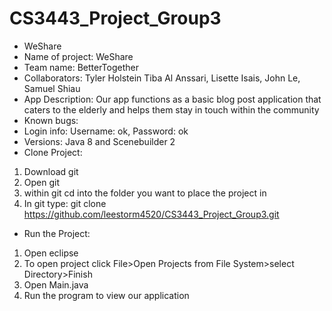 # CS3443_Project_Group3
- WeShare
- Name of project: WeShare
- Team name: BetterTogether
- Collaborators: Tyler Holstein Tiba Al Anssari, Lisette Isais, John Le, Samuel Shiau
- App Description: Our app functions as a basic blog post application that caters to the elderly and helps them stay in touch within the community 
- Known bugs: 
- Login info: Username: ok, Password: ok
- Versions: Java 8 and Scenebuilder 2
- Clone Project:
1. Download git
2. Open git
3. within git cd into the folder you want to place the project in
4. In git type: git clone https://github.com/leestorm4520/CS3443_Project_Group3.git
- Run the Project:
1. Open eclipse
2. To open project click File>Open Projects from File System>select Directory>Finish
3. Open Main.java
4. Run the program to view our application
